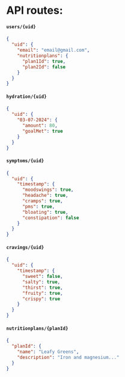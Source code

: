 # API routes:

#### `users/{uid}`

```json
{
  "uid": {
    "email": "email@gmail.com",
    "nutritionplans": {
      "plan1Id": true,
      "plan2Id": false
    }
  }
}
```

#### `hydration/{uid}`

```json
{
  "uid": {
    "03-07-2024": {
      "amount": 80,
      "goalMet": true
    }
  }
}
```

#### `symptoms/{uid}`

```json
{
  "uid": {
    "timestamp": {
      "moodswings": true,
      "headache": true,
      "cramps": true,
      "pms": true,
      "bloating": true,
      "constipation": false
    }
  }
}
```

#### `cravings/{uid}`

```json
{
  "uid": {
    "timestamp": {
      "sweet": false,
      "salty": true,
      "thirst": true,
      "fruity": true,
      "crispy": true
    }
  }
}
```

#### `nutritionplans/{planId}`

```json
{
  "planId": {
    "name": "Leafy Greens",
    "description": "Iron and magnesium..."
  }
}
```
